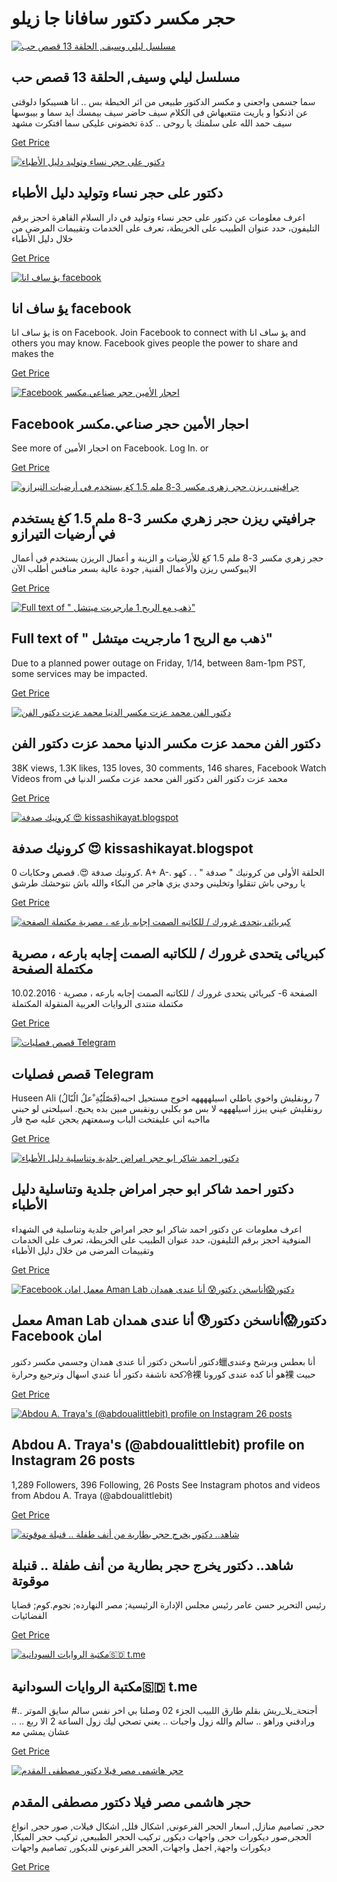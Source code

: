 # حجر مكسر دكتور سافانا جا زيلو
<a href="https://mnn.zoosnet.net/LR/Chatpre.aspx?id=MNN94995150&p=https://vbl.co.za/" target="_blank">![مسلسل ليلي وسيف, الحلقة 13 قصص حب](https://raw.githubusercontent.com/gcmcrusher/imgs/main/630.jpg)</a>
## مسلسل ليلي وسيف, الحلقة 13 قصص حب
سما جسمى واجعنى و مكسر الدكتور طبيعى من اثر الخبطة بس .. انا هسيبكوا دلوقتى عن اذنكوا و ياريت متتعبهاش فى الكلام سيف حاضر سيف بيمسك ايد سما و بيبوسها سيف حمد الله على سلمتك يا روحى .. كدة تخضونى عليكى سما افتكرت مشهد 
<a href="https://mnn.zoosnet.net/LR/Chatpre.aspx?id=MNN94995150&p=https://vbl.co.za/" target="_blank">Get Price</a>
<a href="https://mnn.zoosnet.net/LR/Chatpre.aspx?id=MNN94995150&p=https://vbl.co.za/" target="_blank">![دكتور على حجر نساء وتوليد دليل الأطباء](https://raw.githubusercontent.com/gcmcrusher/imgs/main/435.jpg)</a>
## دكتور على حجر نساء وتوليد دليل الأطباء
اعرف معلومات عن دكتور على حجر نساء وتوليد في دار السلام القاهرة احجز برقم التليفون، حدد عنوان الطبيب على الخريطة، تعرف على الخدمات وتقييمات المرضى من خلال دليل الأطباء
<a href="https://mnn.zoosnet.net/LR/Chatpre.aspx?id=MNN94995150&p=https://vbl.co.za/" target="_blank">Get Price</a>
<a href="https://mnn.zoosnet.net/LR/Chatpre.aspx?id=MNN94995150&p=https://vbl.co.za/" target="_blank">![يؤ ساف انا facebook](https://raw.githubusercontent.com/gcmcrusher/imgs/main/157.jpg)</a>
## يؤ ساف انا facebook
‎يؤ ساف انا‎ is on Facebook. Join Facebook to connect with ‎يؤ ساف انا‎ and others you may know. Facebook gives people the power to share and makes the
<a href="https://mnn.zoosnet.net/LR/Chatpre.aspx?id=MNN94995150&p=https://vbl.co.za/" target="_blank">Get Price</a>
<a href="https://mnn.zoosnet.net/LR/Chatpre.aspx?id=MNN94995150&p=https://vbl.co.za/" target="_blank">![‫احجار الأمين حجر صناعي.مكسر Facebook‬](https://raw.githubusercontent.com/gcmcrusher/imgs/main/478.jpg)</a>
## ‫احجار الأمين حجر صناعي.مكسر Facebook‬
See more of ‎احجار الأمين‎ on Facebook. Log In. or
<a href="https://mnn.zoosnet.net/LR/Chatpre.aspx?id=MNN94995150&p=https://vbl.co.za/" target="_blank">Get Price</a>
<a href="https://mnn.zoosnet.net/LR/Chatpre.aspx?id=MNN94995150&p=https://vbl.co.za/" target="_blank">![جرافيتي ريزن حجر زهري مكسر 3-8 ملم 1.5 كغ يستخدم في أرضيات التيرازو](https://raw.githubusercontent.com/gcmcrusher/imgs/main/210.jpg)</a>
## جرافيتي ريزن حجر زهري مكسر 3-8 ملم 1.5 كغ يستخدم في أرضيات التيرازو
حجر زهري مكسر 3-8 ملم 1.5 كغ للأرضيات و الزينة و أعمال الريزن يستخدم في أعمال الايبوكسي ريزن والأعمال الفنية, جودة عالية بسعر منافس أطلب الآن
<a href="https://mnn.zoosnet.net/LR/Chatpre.aspx?id=MNN94995150&p=https://vbl.co.za/" target="_blank">Get Price</a>
<a href="https://mnn.zoosnet.net/LR/Chatpre.aspx?id=MNN94995150&p=https://vbl.co.za/" target="_blank">![Full text of " ذهب مع الريح 1 مارجريت ميتشل"](https://raw.githubusercontent.com/gcmcrusher/imgs/main/713.jpg)</a>
## Full text of " ذهب مع الريح 1 مارجريت ميتشل"
Due to a planned power outage on Friday, 1/14, between 8am-1pm PST, some services may be impacted.
<a href="https://mnn.zoosnet.net/LR/Chatpre.aspx?id=MNN94995150&p=https://vbl.co.za/" target="_blank">Get Price</a>
<a href="https://mnn.zoosnet.net/LR/Chatpre.aspx?id=MNN94995150&p=https://vbl.co.za/" target="_blank">![دكتور الفن محمد عزت مكسر الدنيا محمد عزت دكتور الفن](https://raw.githubusercontent.com/gcmcrusher/imgs/main/609.jpg)</a>
## دكتور الفن محمد عزت مكسر الدنيا محمد عزت دكتور الفن
38K views, 1.3K likes, 135 loves, 30 comments, 146 shares, Facebook Watch Videos from محمد عزت دكتور الفن دكتور الفن محمد عزت مكسر الدنيا في
<a href="https://mnn.zoosnet.net/LR/Chatpre.aspx?id=MNN94995150&p=https://vbl.co.za/" target="_blank">Get Price</a>
<a href="https://mnn.zoosnet.net/LR/Chatpre.aspx?id=MNN94995150&p=https://vbl.co.za/" target="_blank">![كرونيك صدفة 😍 kissashikayat.blogspot](https://raw.githubusercontent.com/gcmcrusher/imgs/main/393.jpg)</a>
## كرونيك صدفة 😍 kissashikayat.blogspot
كرونيك صدفة 😍. قصص وحكايات 0. A+ A-. ﺍﻟﺤﻠﻘﺔ ﺍﻷﻭﻟﻰ ﻣﻦ ﻛﺮﻭﻧﻴﻚ " ﺻﺪﻓﺔ " . . ﻛﻬﻮ ﻳﺎ ﺭﻭﺣﻲ ﺑﺎﺵ ﺗﻨﻘﻠﻮﺍ ﻭﺗﺨﻠﻴﻨﻲ ﻭﺣﺪﻱ ﻳﺰﻱ ﻫﺎﺟﺮ ﻣﻦ ﺍﻟﺒﻜﺎﺀ ﻭﺍﻟﻠﻪ ﺑﺎﺵ ﻧﺘﻮﺣﺸﻚ ﻃﺮﺷﻖ 
<a href="https://mnn.zoosnet.net/LR/Chatpre.aspx?id=MNN94995150&p=https://vbl.co.za/" target="_blank">Get Price</a>
<a href="https://mnn.zoosnet.net/LR/Chatpre.aspx?id=MNN94995150&p=https://vbl.co.za/" target="_blank">![كبريائى يتحدى غرورك / للكاتبه الصمت إجابه بارعه ، مصرية مكتملة الصفحة ](https://raw.githubusercontent.com/gcmcrusher/imgs/main/82.jpg)</a>
## كبريائى يتحدى غرورك / للكاتبه الصمت إجابه بارعه ، مصرية مكتملة الصفحة 
10.02.2016 · الصفحة 6- كبريائى يتحدى غرورك / للكاتبه الصمت إجابه بارعه ، مصرية مكتملة منتدى الروايات العربية المنقولة المكتملة
<a href="https://mnn.zoosnet.net/LR/Chatpre.aspx?id=MNN94995150&p=https://vbl.co.za/" target="_blank">Get Price</a>
<a href="https://mnn.zoosnet.net/LR/Chatpre.aspx?id=MNN94995150&p=https://vbl.co.za/" target="_blank">![قصص فصليات Telegram](https://raw.githubusercontent.com/gcmcrusher/imgs/main/778.jpg)</a>
## قصص فصليات Telegram
Huseen Ali (فَصّلُيَُةِ ْعلُ الُبّالُ)7 رونقليش واخوي ياطلي اسيلههههه اخوج مستحيل احبه رونقليش عيني يبزز اسيلهههه لا بس مو بكلبي رونقبس مبين بده يحبج. اسيلحتى لو حبني مااحبه اني عليفتخت الباب وسمعتهم يحجن عليه صح فار 
<a href="https://mnn.zoosnet.net/LR/Chatpre.aspx?id=MNN94995150&p=https://vbl.co.za/" target="_blank">Get Price</a>
<a href="https://mnn.zoosnet.net/LR/Chatpre.aspx?id=MNN94995150&p=https://vbl.co.za/" target="_blank">![دكتور احمد شاكر ابو حجر امراض جلدية وتناسلية دليل الأطباء](https://raw.githubusercontent.com/gcmcrusher/imgs/main/724.jpg)</a>
## دكتور احمد شاكر ابو حجر امراض جلدية وتناسلية دليل الأطباء
اعرف معلومات عن دكتور احمد شاكر ابو حجر امراض جلدية وتناسلية في الشهداء المنوفية احجز برقم التليفون، حدد عنوان الطبيب على الخريطة، تعرف على الخدمات وتقييمات المرضى من خلال دليل الأطباء
<a href="https://mnn.zoosnet.net/LR/Chatpre.aspx?id=MNN94995150&p=https://vbl.co.za/" target="_blank">Get Price</a>
<a href="https://mnn.zoosnet.net/LR/Chatpre.aspx?id=MNN94995150&p=https://vbl.co.za/" target="_blank">![‫دكتور😱أناسخن دكتور😰 أنا عندى همدان Aman Lab معمل امان Facebook‬](https://raw.githubusercontent.com/gcmcrusher/imgs/main/346.jpg)</a>
## ‫دكتور😱أناسخن دكتور😰 أنا عندى همدان Aman Lab معمل امان Facebook‬
دكتور أناسخن دكتور أنا عندى همدان وجسمي مكسر دكتور蠟أنا بعطس وبرشح وعندى كحة ناشفة دكتور أنا عندي اسهال وترجيع وحرارة冷裸 هو أنا كده عندى كورونا裸 حبيت
<a href="https://mnn.zoosnet.net/LR/Chatpre.aspx?id=MNN94995150&p=https://vbl.co.za/" target="_blank">Get Price</a>
<a href="https://mnn.zoosnet.net/LR/Chatpre.aspx?id=MNN94995150&p=https://vbl.co.za/" target="_blank">![Abdou A. Traya's (@abdoualittlebit) profile on Instagram 26 posts](https://raw.githubusercontent.com/gcmcrusher/imgs/main/111.jpg)</a>
## Abdou A. Traya's (@abdoualittlebit) profile on Instagram 26 posts
1,289 Followers, 396 Following, 26 Posts See Instagram photos and videos from Abdou A. Traya (@abdoualittlebit)
<a href="https://mnn.zoosnet.net/LR/Chatpre.aspx?id=MNN94995150&p=https://vbl.co.za/" target="_blank">Get Price</a>
<a href="https://mnn.zoosnet.net/LR/Chatpre.aspx?id=MNN94995150&p=https://vbl.co.za/" target="_blank">![شاهد.. دكتور يخرج حجر بطارية من أنف طفلة .. قنبلة موقوتة](https://raw.githubusercontent.com/gcmcrusher/imgs/main/349.jpg)</a>
## شاهد.. دكتور يخرج حجر بطارية من أنف طفلة .. قنبلة موقوتة
رئيس التحرير حسن عامر رئيس مجلس الإدارة الرئيسية; مصر النهارده; نجوم.كوم; قضايا الفضائيات
<a href="https://mnn.zoosnet.net/LR/Chatpre.aspx?id=MNN94995150&p=https://vbl.co.za/" target="_blank">Get Price</a>
<a href="https://mnn.zoosnet.net/LR/Chatpre.aspx?id=MNN94995150&p=https://vbl.co.za/" target="_blank">![مكتبة الروايات السودانية⁦🇸🇩⁩ t.me](https://raw.githubusercontent.com/gcmcrusher/imgs/main/104.jpg)</a>
## مكتبة الروايات السودانية⁦🇸🇩⁩ t.me
#أجنحة_بلا_ريش بقلم طارق اللبيب الجزء 02 ﻭﺻﻠﻨﺎ ﺑﻲ ﺍﺧﺮ ﻧﻔﺲ ﺳﺎﻟﻢ ﺳﺎﻳﻖ ﺍﻟﻤﻮﺗﺮ .. ﻭﺭﺍﺩﻓﻨﻲ ﻭﺭﺍﻫﻮ .. ﺳﺎﻟﻢ ﻭﺍﻟﻠﻪ ﺯﻭﻝ ﻭﺍﺟﺒﺎﺕ .. ﻳﻌﻨﻲ ﺗﺼﺤﻲ ﻟﻴﻚ ﺯﻭﻝ ﺍﻟﺴﺎﻋﺔ 2 ﺍﻻ ﺭﺑﻊ .. .. ﻋﺸﺎﻥ ﻳﻤﺸﻲ ﻣﻌ
<a href="https://mnn.zoosnet.net/LR/Chatpre.aspx?id=MNN94995150&p=https://vbl.co.za/" target="_blank">Get Price</a>
<a href="https://mnn.zoosnet.net/LR/Chatpre.aspx?id=MNN94995150&p=https://vbl.co.za/" target="_blank">![حجر هاشمى مصر فيلا دكتور مصطفى المقدم](https://raw.githubusercontent.com/gcmcrusher/imgs/main/64.jpg)</a>
## حجر هاشمى مصر فيلا دكتور مصطفى المقدم
حجر, تصاميم منازل, اسعار الحجر الفرعونى, اشكال فلل, اشكال فيلات, صور حجر, انواع الحجر,صور ديكورات حجر, واجهات ديكور, تركيب الحجر الطبيعي, تركيب حجر الميكا, ديكورات واجهة, اجمل واجهات, الحجر الفرعوني للديكور, تصاميم واجهات 
<a href="https://mnn.zoosnet.net/LR/Chatpre.aspx?id=MNN94995150&p=https://vbl.co.za/" target="_blank">Get Price</a>
